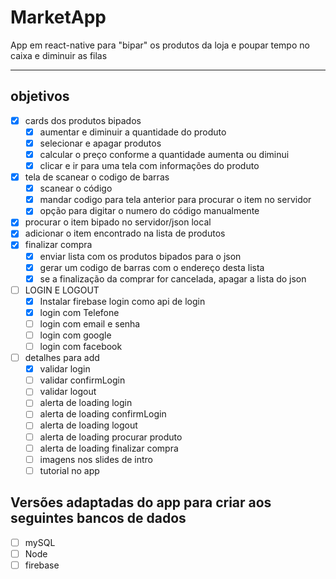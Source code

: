 # MarketApp
App em react-native para "bipar" os produtos da loja e poupar tempo no caixa e diminuir as filas

- - - - - 
## objetivos

- [x] cards dos produtos bipados
    - [x] aumentar e diminuir a quantidade do produto
    - [x] selecionar e apagar produtos
    - [x] calcular o preço conforme a quantidade aumenta ou diminui
    - [x] clicar e ir para uma tela com informações do produto
- [x] tela de scanear o codigo de barras
    - [x] scanear o código
    - [x] mandar codigo para tela anterior para procurar o item no servidor
    - [x] opção para digitar o numero do código manualmente
- [x] procurar o item bipado no servidor/json local
- [x] adicionar o item encontrado na lista de produtos
- [x] finalizar compra
    - [x] enviar lista com os produtos bipados para o json
    - [x] gerar um codigo de barras com o endereço desta lista
    - [x] se a finalização da comprar for cancelada, apagar a lista do json
- [ ] LOGIN E LOGOUT
    - [x] Instalar firebase login como api de login
    - [x] login com Telefone
    - [ ] login com email e senha
    - [ ] login com google
    - [ ] login com facebook
- [ ] detalhes para add
    - [x] validar login
    - [ ] validar confirmLogin
    - [ ] validar logout
    - [ ] alerta de loading login
    - [ ] alerta de loading confirmLogin
    - [ ] alerta de loading logout
    - [ ] alerta de loading procurar produto
    - [ ] alerta de loading finalizar compra
    - [ ] imagens nos slides de intro
    - [ ] tutorial no app

## Versões adaptadas do app para criar aos seguintes bancos de dados 
- [ ] mySQL
- [ ] Node
- [ ] firebase